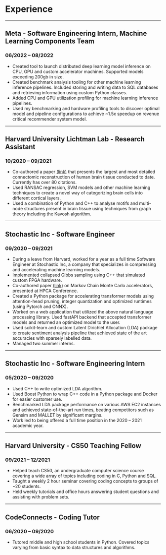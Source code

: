 # Experience 

---

## Meta - Software Engineering Intern, Machine Learning Components Team
### 06/2022 – 08/2022
*	Created tool to launch distributed deep learning model inference on CPU, GPU and custom accelerator machines. Supported models exceeding 200gb in size.
*	Created benchmark analysis tooling for other machine learning inference pipelines. Included storing and writing data to SQL databases and retrieving information using custom Python classes.
*	Added CPU and GPU utilization profiling for machine learning inference pipelines.
*	Used my benchmarking and hardware profiling tools to discover optimal model and pipeline configurations to achieve ~1.5x speedup on revenue critical recommender system model.

---

## Harvard University Lichtman Lab - Research Assistant
### 10/2020 – 09/2021 
*	Co-authored a paper [(link)](https://www.biorxiv.org/content/10.1101/2021.05.29.446289v4.abstract)
that presents the largest and most detailed connectomic reconstruction of human brain tissue conducted to date. Currently has over 80 citations.
*	Used RANSAC regression, SVM models and other machine learning techniques to create a novel way of categorizing brain cells into different cortical layers.
*	Used a combination of Python and C++ to analyse motifs and multi-node structures present in brain tissue using techniques from graph theory including the Kavosh algorithm.

---

## Stochastic Inc - Software Engineer
### 09/2020 – 09/2021 
*	During a leave from Harvard, worked for a year as a full time Software Engineer at Stochastic Inc, a company that specializes in compressing and accelerating machine learning models.
*	Implemented collapsed Gibbs sampling using C++ that simulated custom FPGA hardware.
*	Co-authored paper [(link)](https://ieeexplore.ieee.org/abstract/document/9773265) on Markov Chain Monte Carlo accelerators, presented at HPCA Conference.
*	Created a Python package for accelerating transformer models using attention-head pruning, integer quantization and optimized runtimes (using Pytorch and ONNX).
*	Worked on a web application that utilized the above natural language processing library. Used fastAPI backend that accepted transformer models and returned an optimized model to the user.
*	Used scikit-learn and custom Latent Dirichlet Allocation (LDA) package to create sentiment analysis pipeline that achieved state of the art accuracies with sparsely labelled data.
*	Managed two summer interns.

---

## Stochastic Inc - Software Engineering Intern
### 05/2020 – 09/2020 
*	Used C++ to write optimized LDA algorithm.
*	Used Boost Python to wrap C++ code in a Python package and Docker for easier customer use.
*	Benchmarked LDA package performance on various AWS EC2 instances and achieved state-of-the-art run times, beating competitors such as Gensim and MALLET by significant margins.
*	Work led to being offered a full time position in the 2020 – 2021 academic year.

---

## Harvard University - CS50 Teaching Fellow  
### 09/2021 – 12/2021 
*	Helped teach CS50, an undergraduate computer science course covering a wide array of topics including coding in C, Python and SQL. 
*	Taught a weekly 2 hour seminar covering coding concepts to groups of ~20 students. 
*	Held weekly tutorials and office hours answering student questions and assisting with problem sets.

---

## CodeConnects - Coding Tutor 
### 06/2020 – 09/2020 
*	Tutored middle and high school students in Python. Covered topics varying from basic syntax to data structures and algorithms.
